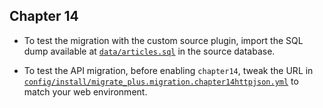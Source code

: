 Chapter 14
----------

* To test the migration with the custom source plugin, import the SQL dump
  available at [`data/articles.sql`](data/articles.sql) in the source database.

* To test the API migration, before enabling `chapter14`, tweak the URL in
  [`config/install/migrate_plus.migration.chapter14httpjson.yml`](config/install/migrate_plus.migration.chapter14httpjson.yml)
  to match your web environment.
